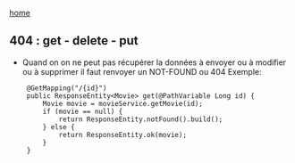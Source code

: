 [home](../index-soa.md)

## 404 : get - delete - put

- Quand on on ne peut pas récupérer la données à envoyer ou à modifier ou à supprimer
  il faut renvoyer un NOT-FOUND ou 404
  Exemple:
  ```
   @GetMapping("/{id}")
   public ResponseEntity<Movie> get(@PathVariable Long id) {
       Movie movie = movieService.getMovie(id);
       if (movie == null) {
           return ResponseEntity.notFound().build();
       } else {
           return ResponseEntity.ok(movie);
       }
   }
  ```
